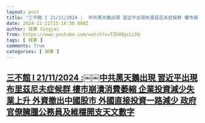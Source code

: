 ```yaml
---
layout: post
title: "三不館 I 21/11/2024 :￼￼中共黑天鵝出現 習近平出現布里茲尼夫症候群 樓市崩潰消費萎縮 企業投資減少失業上升 外資撤出中國股市 外國直接投資一路減少 政府官僚臃腫公務員及維穩開支天文數字"
date: 2024-11-21T15:16:50.000Z
author: 城寨 Singjai
from: https://www.youtube.com/watch?v=TZG98gcLLDU
tags: [ 城寨 ]
comments: True
categories: [ 城寨 ]
---
```

<!--1732202210000-->
[三不館 I 21/11/2024 :￼￼中共黑天鵝出現 習近平出現布里茲尼夫症候群 樓市崩潰消費萎縮 企業投資減少失業上升 外資撤出中國股市 外國直接投資一路減少 政府官僚臃腫公務員及維穩開支天文數字](https://www.youtube.com/watch?v=TZG98gcLLDU)
------

<div>

</div>

